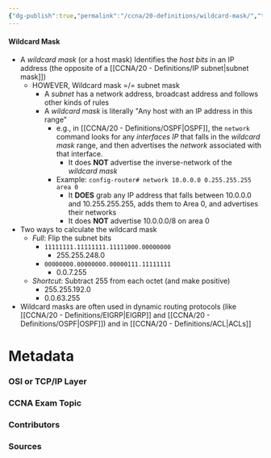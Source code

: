 ```yaml
---
{"dg-publish":true,"permalink":"/ccna/20-definitions/wildcard-mask/","tags":["defs_ccna"],"created":"2023-11-04T12:45:23.000-07:00","updated":"2023-11-07T17:03:15.331-08:00"}
---
```


#### Wildcard Mask
- A *wildcard mask* (or a host mask) Identifies the *host bits* in an IP address (the opposite of a [[CCNA/20 - Definitions/IP subnet\|subnet mask]])
	- HOWEVER, Wildcard mask =/= subnet mask
		- A *subnet* has a network address, broadcast address and follows other kinds of rules
		- A *wildcard mask* is literally "Any host with an IP address in this range"
			- e.g., in [[CCNA/20 - Definitions/OSPF\|OSPF]], the `network` command looks for any *interfaces IP* that falls in the *wildcard mask* range, and then advertises the *network* associated with that interface.
				- It does **NOT** advertise the inverse-network of the *wildcard mask*
			- Example: `config-router# network 10.0.0.0 0.255.255.255 area 0`
				- It **DOES** grab any IP address that falls between 10.0.0.0 and 10.255.255.255, adds them to Area 0, and advertises their networks
				- It does **NOT** advertise 10.0.0.0/8 on area 0
- Two ways to calculate the wildcard mask
	- *Full*: Flip the subnet bits
		- `11111111.11111111.11111000.00000000`
			- 255.255.248.0
		- `00000000.00000000.00000111.11111111`
			- 0.0.7.255
	- *Shortcut*: Subtract 255 from each octet (and make positive)
		- 255.255.192.0
		- 0.0.63.255
- Wildcard masks are often used in dynamic routing protocols (like [[CCNA/20 - Definitions/EIGRP\|EIGRP]] and [[CCNA/20 - Definitions/OSPF\|OSPF]]) and in [[CCNA/20 - Definitions/ACL\|ACLs]]



# Metadata
### OSI or TCP/IP Layer

### CCNA Exam Topic

### Contributors

### Sources
